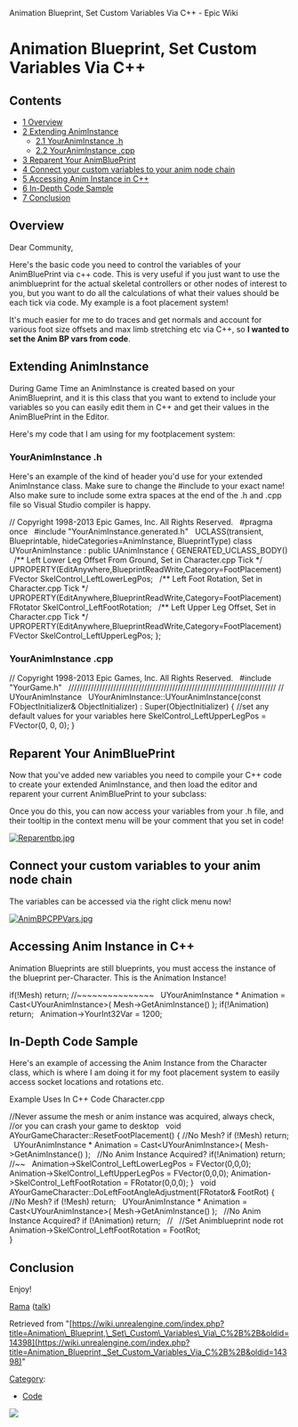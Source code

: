 Animation Blueprint, Set Custom Variables Via C++ - Epic Wiki                    

Animation Blueprint, Set Custom Variables Via C++
=================================================

Contents
--------

*   [1 Overview](#Overview)
*   [2 Extending AnimInstance](#Extending_AnimInstance)
    *   [2.1 YourAnimInstance .h](#YourAnimInstance_.h)
    *   [2.2 YourAnimInstance .cpp](#YourAnimInstance_.cpp)
*   [3 Reparent Your AnimBluePrint](#Reparent_Your_AnimBluePrint)
*   [4 Connect your custom variables to your anim node chain](#Connect_your_custom_variables_to_your_anim_node_chain)
*   [5 Accessing Anim Instance in C++](#Accessing_Anim_Instance_in_C.2B.2B)
*   [6 In-Depth Code Sample](#In-Depth_Code_Sample)
*   [7 Conclusion](#Conclusion)

Overview
--------

Dear Community,

Here's the basic code you need to control the variables of your AnimBluePrint via c++ code. This is very useful if you just want to use the animblueprint for the actual skeletal controllers or other nodes of interest to you, but you want to do all the calculations of what their values should be each tick via code. My example is a foot placement system!

It's much easier for me to do traces and get normals and account for various foot size offsets and max limb stretching etc via C++, so **I wanted to set the Anim BP vars from code**.

Extending AnimInstance
----------------------

During Game Time an AnimInstance is created based on your AnimBlueprint, and it is this class that you want to extend to include your variables so you can easily edit them in C++ and get their values in the AnimBluePrint in the Editor.

Here's my code that I am using for my footplacement system:

### YourAnimInstance .h

Here's an example of the kind of header you'd use for your extended AnimInstance class. Make sure to change the #include to your exact name! Also make sure to include some extra spaces at the end of the .h and .cpp file so Visual Studio compiler is happy.

// Copyright 1998-2013 Epic Games, Inc. All Rights Reserved.
 
#pragma once
 
#include "YourAnimInstance.generated.h"
 
UCLASS(transient, Blueprintable, hideCategories\=AnimInstance, BlueprintType)
class UYourAnimInstance : public UAnimInstance
{
	GENERATED\_UCLASS\_BODY()
 
	/\*\* Left Lower Leg Offset From Ground, Set in Character.cpp Tick \*/
	UPROPERTY(EditAnywhere,BlueprintReadWrite,Category\=FootPlacement)
	FVector SkelControl\_LeftLowerLegPos;
 
	/\*\* Left Foot Rotation, Set in Character.cpp Tick \*/
	UPROPERTY(EditAnywhere,BlueprintReadWrite,Category\=FootPlacement)
	FRotator SkelControl\_LeftFootRotation;
 
	/\*\* Left Upper Leg Offset, Set in Character.cpp Tick \*/
	UPROPERTY(EditAnywhere,BlueprintReadWrite,Category\=FootPlacement)
	FVector SkelControl\_LeftUpperLegPos;
};

### YourAnimInstance .cpp

// Copyright 1998-2013 Epic Games, Inc. All Rights Reserved.
 
#include "YourGame.h"
 
//////////////////////////////////////////////////////////////////////////
// UYourAnimInstance
 
UYourAnimInstance::UYourAnimInstance(const FObjectInitializer& ObjectInitializer)
	: Super(ObjectInitializer)
{
	//set any default values for your variables here
	SkelControl\_LeftUpperLegPos \= FVector(0, 0, 0);
}

Reparent Your AnimBluePrint
---------------------------

Now that you've added new variables you need to compile your C++ code to create your extended AnimInstance, and then load the editor and reparent your current AnimBluePrint to your subclass:

  
Once you do this, you can now access your variables from your .h file, and their tooltip in the context menu will be your comment that you set in code!

[![Reparentbp.jpg](https://d3ar1piqh1oeli.cloudfront.net/e/e2/Reparentbp.jpg/637px-Reparentbp.jpg)](/File:Reparentbp.jpg)

Connect your custom variables to your anim node chain
-----------------------------------------------------

The variables can be accessed via the right click menu now!

[![AnimBPCPPVars.jpg](https://d3ar1piqh1oeli.cloudfront.net/7/71/AnimBPCPPVars.jpg/800px-AnimBPCPPVars.jpg)](/File:AnimBPCPPVars.jpg)

Accessing Anim Instance in C++
------------------------------

 Animation Blueprints are still blueprints, 
 you must access the instance of the blueprint per-Character. 
 This is the Animation Instance!

  

if(!Mesh) return;
//~~~~~~~~~~~~~~~
 
UYourAnimInstance \* Animation \= 
  Cast<UYourAnimInstance\>( Mesh\-\>GetAnimInstance() );
if(!Animation) return;
 
Animation\-\>YourInt32Var \= 1200;

In-Depth Code Sample
--------------------

Here's an example of accessing the Anim Instance from the Character class, which is where I am doing it for my foot placement system to easily access socket locations and rotations etc.

Example Uses In C++ Code Character.cpp

//Never assume the mesh or anim instance was acquired, always check, 
//or you can crash your game to desktop
 
void AYourGameCharacter::ResetFootPlacement()
{
	//No Mesh?
	if (!Mesh) return;
 
	UYourAnimInstance \* Animation \= 
		Cast<UYourAnimInstance\>( Mesh\-\>GetAnimInstance() );
 
	//No Anim Instance Acquired?
	if(!Animation) return;
 
	//~~
 
	Animation\-\>SkelControl\_LeftLowerLegPos 	\= FVector(0,0,0);
	Animation\-\>SkelControl\_LeftUpperLegPos 	\= FVector(0,0,0);
	Animation\-\>SkelControl\_LeftFootRotation       \= FRotator(0,0,0);
}
 
void AYourGameCharacter::DoLeftFootAngleAdjustment(FRotator& FootRot)
{
	//No Mesh?
	if (!Mesh) return;
 
	UYourAnimInstance \* Animation \= 
		Cast<UYourAnimInstance\>( Mesh\-\>GetAnimInstance() );
 
	//No Anim Instance Acquired?
	if (!Animation) return;
 
	//
 
	//Set Animblueprint node rot
	Animation\-\>SkelControl\_LeftFootRotation \= FootRot;	
}

Conclusion
----------

Enjoy!

[Rama](/User:Rama "User:Rama") ([talk](/User_talk:Rama "User talk:Rama"))

Retrieved from "[https://wiki.unrealengine.com/index.php?title=Animation\_Blueprint,\_Set\_Custom\_Variables\_Via\_C%2B%2B&oldid=14398](https://wiki.unrealengine.com/index.php?title=Animation_Blueprint,_Set_Custom_Variables_Via_C%2B%2B&oldid=14398)"

[Category](/Special:Categories "Special:Categories"):

*   [Code](/Category:Code "Category:Code")

  ![](https://tracking.unrealengine.com/track.png)
